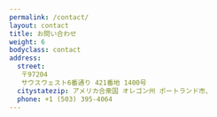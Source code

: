 ```yaml
---
permalink: /contact/
layout: contact
title: お問い合わせ
weight: 6
bodyclass: contact
address:
  street:
   〒97204
   サウスウェスト6番通り 421番地 1400号
  citystatezip: アメリカ合衆国 オレゴン州 ポートランド市、
  phone: +1 (503) 395-4064
---
```

